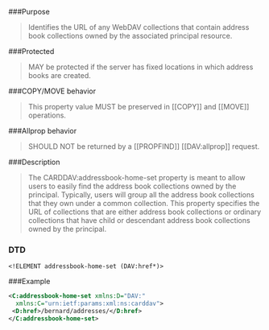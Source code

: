 <!-- --- title: urn:ietf:params:xml:ns:carddav:addressbook-home-set -->
<!-- --- link_title: CARDDAV:addressbook-home-set -->
<!-- --- current_spec: RFC 6352 -->
<!-- --- current_spec_rfc_number: 6352 -->
<!-- --- current_spec_rfc_section: 7.1.1 -->
<!-- --- xml_namespace: urn:ietf:params:xml:ns:carddav -->
<!-- --- xml_element: addressbook-home-set -->
<!-- --- type: property -->
<!-- --- purpose: Identifies the URL of any WebDAV collections that contain address book collections owned by the associated principal resource. -->
<!-- --- value: a list of [[DAV:href|DAV::href]] elements -->
<!-- --- protected: MAY -->
<!-- --- allprop: SHOULD NOT -->
<!-- --- valid_for: [[DAV:principal|DAV::principal]] -->

<!-- >>> property-summary-box --><!-- <<< -->

<!-- below is a list of common sections for property definitions. Adjust the list as needed. Don't forget to block-quote any text that's copied from the RFC -->

###Purpose
> Identifies the URL of any WebDAV collections that contain address book collections owned by the associated principal resource.

###Protected
> MAY be protected if the server has fixed locations in which address books are created.

###COPY/MOVE behavior
> This property value MUST be preserved in [[COPY]] and [[MOVE]] operations.

###Allprop behavior
> SHOULD NOT be returned by a [[PROPFIND]] [[DAV:allprop]] request.

###Description
> The CARDDAV:addressbook-home-set property is meant to allow users to easily find the address book collections owned by the principal. Typically, users will group all the address book collections that they own under a common collection. This property specifies the URL of collections that are either address book collections or ordinary collections that have child or descendant address book collections owned by the principal.

### DTD
> 
```
<!ELEMENT addressbook-home-set (DAV:href*)>
```

###Example
> 
>
```xml
<C:addressbook-home-set xmlns:D="DAV:"
  xmlns:C="urn:ietf:params:xml:ns:carddav">
 <D:href>/bernard/addresses/</D:href>
</C:addressbook-home-set>
```

